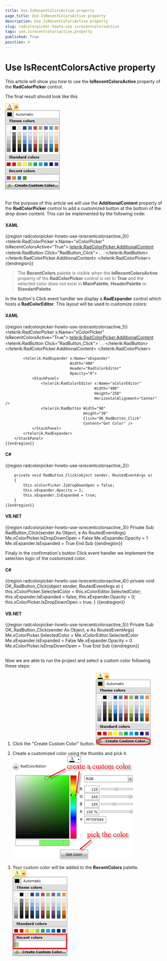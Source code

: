 ```yaml
---
title: Use IsRecentColorsActive property
page_title: Use IsRecentColorsActive property
description: Use IsRecentColorsActive property
slug: radcolorpicker-howto-use-isrecentcolorsactive
tags: use,isrecentcolorsactive,property
published: True
position: 4
---
```


# Use IsRecentColorsActive property



This article will show you how to use the __IsRecentColorsActive__ property of the __RadColorPicker__ control.

The final result should look like this

![Rad Color Picker How To Use Is Recent Colors Active](images/RadColorPicker_HowTo_Use_IsRecentColorsActive.png)

## 

For the purpose of this article we will use the __AdditionalContent__ property of the __RadColorPicker__ control to add a customized button at the bottom of the drop down content. This can be implemented by the following code:
		

#### __XAML__

{{region radcolorpicker-howto-use-isrecentcolorsactive_0}}
			<telerik:RadColorPicker x:Name="xColorPicker" IsRecentColorsActive="True">
				<telerik:RadColorPicker.AdditionalContent>
					<telerik:RadButton Click="RadButton_Click">
						<StackPanel Orientation="Horizontal">
							<Image Width="16"
							       Height="16"
							       Margin="0 0 10 0"
							       Source="palette-add.png" />
							<TextBlock Text="Create Custom Color..." />
						</StackPanel>
					</telerik:RadButton>
				</telerik:RadColorPicker.AdditionalContent>
			</telerik:RadColorPicker>
	{{endregion}}



>The __RecentColors__ palette is visible when the __IsRecentColorsActive__ property of the __RadColorPicker__ control is set to __True__ and the selected color does not exist in __MainPalette__, __HeaderPalette__ or __StandartPalette__.
		  

In the button's Click event handler we display a __RadExpander__ control which hosts a __RadColorEditor__. This layout will be used to customize colors:
		

#### __XAML__

{{region radcolorpicker-howto-use-isrecentcolorsactive_1}}
	<StackPanel>
			<telerik:RadColorPicker x:Name="xColorPicker" IsRecentColorsActive="True">
				<telerik:RadColorPicker.AdditionalContent>
					<telerik:RadButton Click="RadButton_Click">
						<StackPanel Orientation="Horizontal">
							<Image Width="16"
							       Height="16"
							       Margin="0 0 10 0"
							       Source="palette-add.png" />
							<TextBlock Text="Create Custom Color..." />
						</StackPanel>
					</telerik:RadButton>
				</telerik:RadColorPicker.AdditionalContent>
			</telerik:RadColorPicker>
	
			<telerik:RadExpander x:Name="xExpander"
			                     Width="400"
			                     Header="RadColorEditor"
			                     Opacity="0">
				<StackPanel>
					<telerik:RadColorEditor x:Name="xColorEditor"
					                        Width="400"
					                        Height="250"
					                        HorizontalAlignment="Center" />
					<telerik:RadButton Width="90"
					                   Height="30"
					                   Click="OK_RadButton_Click"
					                   Content="Get Color" />
				</StackPanel>
			</telerik:RadExpander>
		</StackPanel>
	{{endregion}}



#### __C#__

{{region radcolorpicker-howto-use-isrecentcolorsactive_2}}
	
		private void RadButton_Click(object sender, RoutedEventArgs e)
		{
			this.xColorPicker.IsDropDownOpen = false;
			this.xExpander.Opacity = 1;
			this.xExpander.IsExpanded = true;
		}
	{{endregion}}



#### __VB.NET__

{{region radcolorpicker-howto-use-isrecentcolorsactive_3}}
    Private Sub RadButton_Click(sender As Object, e As RoutedEventArgs)
        Me.xColorPicker.IsDropDownOpen = False
        Me.xExpander.Opacity = 1
        Me.xExpander.IsExpanded = True
    End Sub
{{endregion}}


Finaly in the confirmation's button Click event handler we implement the selection logic of the customized color.
		

#### __C#__

{{region radcolorpicker-howto-use-isrecentcolorsactive_4}}
	private void OK_RadButton_Click(object sender, RoutedEventArgs e)
	{
		this.xColorPicker.SelectedColor = this.xColorEditor.SelectedColor;
		this.xExpander.IsExpanded = false;
		this.xExpander.Opacity = 0;
		this.xColorPicker.IsDropDownOpen = true;
	}
	{{endregion}}



#### __VB.NET__

{{region radcolorpicker-howto-use-isrecentcolorsactive_5}}
    Private Sub OK_RadButton_Click(sender As Object, e As RoutedEventArgs)
        Me.xColorPicker.SelectedColor = Me.xColorEditor.SelectedColor
        Me.xExpander.IsExpanded = False
        Me.xExpander.Opacity = 0
        Me.xColorPicker.IsDropDownOpen = True
    End Sub
{{endregion}}
## 

Now we are able to run the project and select a custom color following these steps:
		

1. Click the "Create Custom Color" button.
			![Rad Color Picker How To Use Is Recent Colors Active 1](images/RadColorPicker_HowTo_Use_IsRecentColorsActive_1.png)

1. Create a customized color using the thumbs and pick it.
			![Rad Color Picker How To Use Is Recent Colors Active 2](images/RadColorPicker_HowTo_Use_IsRecentColorsActive_2.png)

1. Your custom color will be added to the __RecentColors__ palette.
			![Rad Color Picker How To Use Is Recent Colors Active 3](images/RadColorPicker_HowTo_Use_IsRecentColorsActive_3.png)
